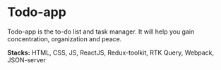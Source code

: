 # Todo-app

Todo-app is the to-do list and task manager. It will help you gain concentration, organization and peace.

**Stacks:** HTML, CSS, JS, ReactJS, Redux-toolkit, RTK Query, Webpack, JSON-server
